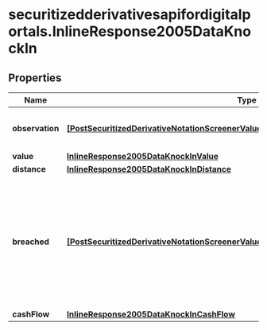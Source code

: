 # securitizedderivativesapifordigitalportals.InlineResponse2005DataKnockIn

## Properties

Name | Type | Description | Notes
------------ | ------------- | ------------- | -------------
**observation** | [**[PostSecuritizedDerivativeNotationScreenerValueRangesGetDataKnockInObservationItems]**](PostSecuritizedDerivativeNotationScreenerValueRangesGetDataKnockInObservationItems.md) | Values of the barrier observation modality. | [optional] 
**value** | [**InlineResponse2005DataKnockInValue**](InlineResponse2005DataKnockInValue.md) |  | [optional] 
**distance** | [**InlineResponse2005DataKnockInDistance**](InlineResponse2005DataKnockInDistance.md) |  | [optional] 
**breached** | [**[PostSecuritizedDerivativeNotationScreenerValueRangesGetDataKnockInBreachedItems]**](PostSecuritizedDerivativeNotationScreenerValueRangesGetDataKnockInBreachedItems.md) | Indicates whether securitized derivatives with a breached and with a non-breached knock-in barrier are among the results. | [optional] 
**cashFlow** | [**InlineResponse2005DataKnockInCashFlow**](InlineResponse2005DataKnockInCashFlow.md) |  | [optional] 


